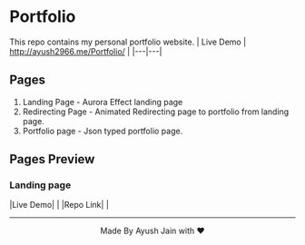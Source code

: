 # Portfolio
This repo contains my personal portfolio website.
| Live Demo | http://ayush2966.me/Portfolio/ |
|---|---|

## Pages
1. Landing Page - Aurora Effect landing page
2. Redirecting Page - Animated Redirecting page to portfolio from landing page.
3. Portfolio page - Json typed portfolio page.

## Pages Preview
### Landing page
|Live Demo| |
|Repo Link|  |

<hr>
<p align="center">
  Made By Ayush Jain with ❤️
  </p>
